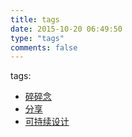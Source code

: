 ```yaml
---
title: tags
date: 2015-10-20 06:49:50
type: "tags"
comments: false
---
```

tags:
  - [碎碎念](https://xieshujie.netlify.app/2020/05/04/%E4%BB%A3%E7%A0%81%E6%84%9F%E6%83%B3/)
  - [分享](https://xieshujie.netlify.app/2020/05/04/%E4%BB%A3%E7%A0%81%E6%84%9F%E6%83%B3/)
  - [可持续设计](https://www.runoob.com)

